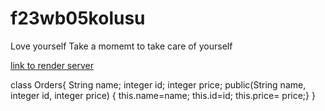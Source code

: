 # f23wb05kolusu

Love yourself
Take a momemt to  take care of yourself 

[link to render server](https://f23wb05kolusu.onrender.com)

class Orders{ String name; integer id; integer price; public(String name, integer id, integer price) { this.name=name; this.id=id; this.price= price;} }